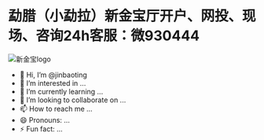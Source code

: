 # 勐腊（小勐拉）新金宝厅开户、网投、现场、咨询24h客服：微930444

![新金宝logo](https://github.com/jinbaoting/jinbaoting/assets/170626223/277521e6-42eb-49b5-9c9f-17cea60b16dc)



- 👋 Hi, I’m @jinbaoting
- 👀 I’m interested in ...
- 🌱 I’m currently learning ...
- 💞️ I’m looking to collaborate on ...
- 📫 How to reach me ...
- 😄 Pronouns: ...
- ⚡ Fun fact: ...

<!---
jinbaoting/jinbaoting is a ✨ special ✨ repository because its `README.md` (this file) appears on your GitHub profile.
You can click the Preview link to take a look at your changes.
--->

